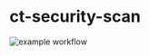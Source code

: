 # ct-security-scan

![example workflow](https://github.com/CleanTalk/uniforce-lite/actions/workflows/tests.yml/badge.svg)
